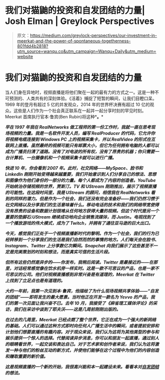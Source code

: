 # 我们对猫鼬的投资和自发团结的力量| Josh Elman | Greylock Perspectives

> 原文：<https://medium.com/greylock-perspectives/our-investment-in-meerkat-and-the-power-of-spontaneous-togetherness-801fdd4b2818?utm_source=wanqu.co&utm_campaign=Wanqu+Daily&utm_medium=website>



# 我们对猫鼬的投资和自发团结的力量

当人们身在异地时，视频直播是将他们聚在一起的最有力的方式之一。这是一种不可预测的、人类共有的深刻体验。《活着》捕捉了短暂的瞬间，让我们目瞪口呆。1969 年的登月有超过 5 亿的并发观众，2014 年的世界杯决赛有超过 10 亿的观众。这些是人们作为一个社会真正联系在一起并一起分享时刻的罕见时刻。Meerkat 首席执行官本·鲁宾(Ben Rubin)将这种*[](https://medium.com/@Meerkat/e5dab9a7d273)**。***

***早在 1997 年我在 RealNetworks 做工程师的第一份工作时，我就一直在思考现场视频的力量。我是一名软件开发人员，编写 RealProducer 的代码，它允许你将视频电缆连接到 Windows PC 上的视频采集卡，并以 RealVideo 的形式在互联网上直播。虽然最终的视频可能只有邮票大小，但它为任何拥有电脑的人都可以成为广播员扫清了道路。没有了对电波的所有权，没有了昂贵的机器；你只需要一台计算机、一台摄像机和一个视频采集卡就可以进行广播。***

***快进 10 年，你会看到 2007 年。此时，社交网络——MySpace、脸书和 LinkedIn 刚刚开始变得越来越重要，我们开始意识到人们分享自己的想法、思想和图像作为他们身份的一部分的力量。每个人都成为了内容的创造者。YouTube 开始统治存储视频的世界，贾斯汀。TV 和 UStream 刚刚推出，展示了视频直播的可能性。在这段时间里，我是 UStream 的顾问，相信我在 RealNetworks 看到的同样的潜力。但是作为一个社会，我们还没有完全准备好——我们仍然习惯于社交网络以及分享我们的生活意味着什么。移动电话的技术和我们的网络带宽使得没有昂贵的设备和数据计划很难从任何地方获得大量的视频。但这个时代是另一个重要的垫脚石:UStream 继续成功地向企业销售流媒体，而 Justin。电视找到了一个播放游戏的伟大模式，成为了 Twitch，并拥有了通往亚马逊的巨大出口。***

***今天，感觉我们正处于一个视频直播新时代的黎明。作为一个社会，我们的行为已经转移到一个分享我们的生活是我们自然而然的事情的地方。人们每天会在脸书、Instagram、Twitter 上分享数亿次瞬间。Snapchat 向我们展示了这些甚至不一定是完美策划的时刻和想法，而是真实可信的生活片段。***

***但所有这些仍然是异步的——你发布，我稍后阅读。Twitter 是最接近的——在那里，对话经常感觉像在饮水机旁一样实时。这是一款不可思议的产品，也是一家不可思议的公司。他们对视频直播感到非常兴奋是有道理的，Meerkat 在 Twitter 上找到了立足点也是有道理的。***

***大约一年前，我第一次见到本·鲁宾，他描绘了为什么现场视频共享体验——“自发的团结”——即将发生的最大愿景。当时他正在开发一款名为 Yevvo 的产品，我们的第一次见面让我兴奋不已。去年 10 月，我接受了《麻省理工媒体评论》的采访，我们在采访中谈到了耶夫沃——这是几周前刚刚出版的。***

***在过去的几周里，Meerkat 已经点燃了整个世界，它正在成为一个强大的新网络的基础。人们可以通过这种方式即时向任何人广播生活中的瞬间，或者提前安排和计划他们想要直播的有趣内容。对于观众来说，我们认为这将为其他类型的参与和娱乐提供一个惊人的选择。代替阅读异步消息，你可以和朋友一起直播，通过别人的眼睛看世界，一起交谈和表达自己。对于艺术家和创作者来说，我们认为这将激发一种与他们的粉丝互动的新方式，并使他们能够在这个过程中为他们的内容创造和赚取重要的新价值。***

***这是视频直播的一个新的开始，我很高兴能和本一起建设未来。看看本对[自发团结](https://medium.com/@Meerkat/e5dab9a7d273)的想法。***

